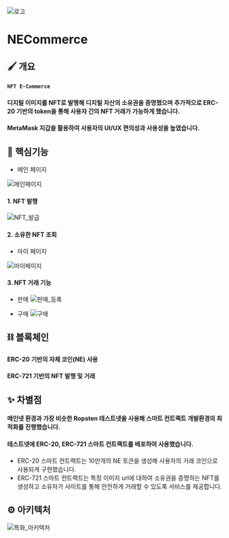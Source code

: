 ![로고](/uploads/faaf063b3362f39b541bb34391511250/logo.png)

# NECommerce

## 🖌 개요

#### `NFT E-Commerce`

#### 디지털 이미지를 NFT로 발행해 디지털 자산의 소유권을 증명했으며 추가적으로 ERC-20 기반의 token을 통해 사용자 간의 NFT 거래가 가능하게 했습니다.

#### MetaMask 지갑을 활용하여 사용자의 UI/UX 편의성과 사용성을 높였습니다.

## 🎯 핵심기능

- 메인 페이지

![메인페이지](/uploads/ae49f2e69fb8588617e12190dbb40a88/메인페이지.gif)

#### 1. NFT 발행

![NFT_발급](/uploads/45112d6dc75ae0a6ea2e4cac19d8fe30/NFT_발급.gif)

#### 2. 소유한 NFT 조회

- 마이 페이지

![마이페이지](/uploads/1db3444f478d176dce813c28c60c6fc5/마이페이지.gif)

#### 3. NFT 거래 기능

- 판매
![판매_등록](/uploads/7e417f03f39f2c9cc6e34293a1bd1050/판매_등록.gif)

- 구매
![구매](/uploads/78cd21fc013dfb6948d4964aad2432f2/구매.gif)

## ⛓ 블록체인

#### ERC-20 기반의 자체 코인(NE) 사용

#### ERC-721 기반의 NFT 발행 및 거래

## ✨ 차별점

#### 메인넷 환경과 가장 비슷한 Ropsten 테스트넷을 사용해 스마트 컨트랙트 개발환경의 최적화를 진행했습니다.

#### 테스트넷에 ERC-20, ERC-721 스마트 컨트랙트를 배포하여 사용했습니다.

- ERC-20 스마트 컨트랙트는 10만개의 NE 토큰을 생성해 사용자의 거래 코인으로 사용되게 구현했습니다.
- ERC-721 스마트 컨트랙트는 특정 이미지 url에 대하여 소유권을 증명하는 NFT를 생성하고 소유자가 사이트를 통해 안전하게 거래할 수 있도록 서비스를 제공합니다.

## ⚙️ 아키텍처

![특화_아키텍처](/uploads/6e872bb3022b5cad7aa5e5f6e9bb6270/특화_아키텍처.png)
